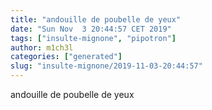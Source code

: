 ```yaml
---
title: "andouille de poubelle de yeux"
date: "Sun Nov  3 20:44:57 CET 2019"
tags: ["insulte-mignone", "pipotron"]
author: m1ch3l
categories: ["generated"]
slug: "insulte-mignone/2019-11-03-20:44:57"
---
```


andouille de poubelle de yeux
